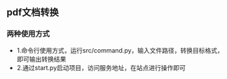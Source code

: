 ## pdf文档转换

### 两种使用方式
- 1.命令行使用方式，运行src/command.py，输入文件路径，转换目标格式，即可输出转换结果
- 2.通过start.py启动项目，访问服务地址，在站点进行操作即可
